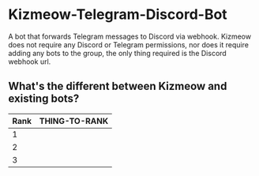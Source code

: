 # Kizmeow-Telegram-Discord-Bot
A bot that forwards Telegram messages to Discord via webhook. Kizmeow does not require any Discord or Telegram permissions, nor does it require adding any bots to the group, the only thing required is the Discord webhook url.

What's the different between Kizmeow and existing bots?
-----------------

| Rank | THING-TO-RANK |
|----- |---------------|
|     1|               |
|     2|               |
|     3|               |

